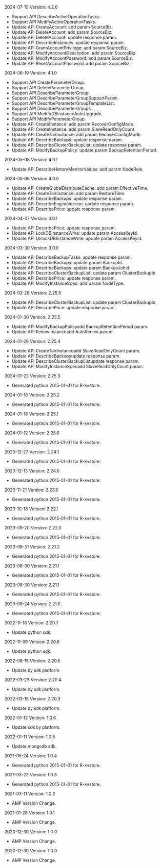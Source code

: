 2024-07-19 Version: 4.2.0
- Support API DescribeActiveOperationTasks.
- Support API ModifyActiveOperationTasks.
- Update API CreateAccount: add param SourceBiz.
- Update API DeleteAccount: add param SourceBiz.
- Update API DeleteAccount: update response param.
- Update API DescribeInstances: update response param.
- Update API GrantAccountPrivilege: add param SourceBiz.
- Update API ModifyAccountDescription: add param SourceBiz.
- Update API ModifyAccountPassword: add param SourceBiz.
- Update API ResetAccountPassword: add param SourceBiz.


2024-06-19 Version: 4.1.0
- Support API CreateParameterGroup.
- Support API DeleteParameterGroup.
- Support API DescribeParameterGroup.
- Support API DescribeParameterGroupSupportParam.
- Support API DescribeParameterGroupTemplateList.
- Support API DescribeParameterGroups.
- Support API ModifyDBInstanceAutoUpgrade.
- Support API ModifyParameterGroup.
- Update API CreateInstance: add param RecoverConfigMode.
- Update API CreateInstance: add param SlaveReadOnlyCount.
- Update API CreateTairInstance: add param RecoverConfigMode.
- Update API DescribeBackups: update response param.
- Update API DescribeClusterBackupList: update response param.
- Update API ModifyBackupPolicy: update param BackupRetentionPeriod.


2024-05-08 Version: 4.0.1
- Update API DescribeHistoryMonitorValues: add param NodeRole.


2024-05-06 Version: 4.0.0
- Update API CreateGlobalDistributeCache: add param EffectiveTime.
- Update API CreateTairInstance: add param RestoreTime.
- Update API DescribeBackups: update response param.
- Update API DescribeEngineVersion: update response param.
- Update API DescribePrice: update response param.


2024-04-07 Version: 3.0.1
- Update API DescribePrice: update response param.
- Update API LockDBInstanceWrite: update param AccessKeyId.
- Update API UnlockDBInstanceWrite: update param AccessKeyId.


2024-03-30 Version: 3.0.0
- Update API DescribeBackupTasks: update response param.
- Update API DescribeBackups: update param BackupId.
- Update API DescribeBackups: update param BackupJobId.
- Update API DescribeClusterBackupList: update param ClusterBackupId.
- Update API DescribePrice: update response param.
- Update API ModifyInstanceSpec: add param NodeType.


2024-02-28 Version: 2.25.6
- Update API DescribeClusterBackupList: update param ClusterBackupId.
- Update API DescribePrice: update response param.


2024-01-30 Version: 2.25.5
- Update API ModifyBackupPolicyadd BackupRetentionPeriod param.
- Update API RenewInstanceadd AutoRenew param.


2024-01-29 Version: 2.25.4
- Update API CreateTairInstanceadd SlaveReadOnlyCount param.
- Update API DescribeBackupsupdate response param.
- Update API DescribeClusterBackupListupdate response param.
- Update API ModifyInstanceSpecadd SlaveReadOnlyCount param.


2024-01-22 Version: 2.25.3
- Generated python 2015-01-01 for R-kvstore.

2024-01-18 Version: 2.25.2
- Generated python 2015-01-01 for R-kvstore.

2024-01-18 Version: 2.25.1
- Generated python 2015-01-01 for R-kvstore.

2024-01-12 Version: 2.25.0
- Generated python 2015-01-01 for R-kvstore.

2023-12-27 Version: 2.24.1
- Generated python 2015-01-01 for R-kvstore.

2023-12-13 Version: 2.24.0
- Generated python 2015-01-01 for R-kvstore.

2023-11-21 Version: 2.23.0
- Generated python 2015-01-01 for R-kvstore.

2023-10-18 Version: 2.22.1
- Generated python 2015-01-01 for R-kvstore.

2023-09-20 Version: 2.22.0
- Generated python 2015-01-01 for R-kvstore.

2023-08-31 Version: 2.21.2
- Generated python 2015-01-01 for R-kvstore.

2023-08-30 Version: 2.21.1
- Generated python 2015-01-01 for R-kvstore.

2023-08-30 Version: 2.21.1
- Generated python 2015-01-01 for R-kvstore.

2023-08-24 Version: 2.21.0
- Generated python 2015-01-01 for R-kvstore.

2022-11-18 Version: 2.20.7
- Update python sdk.

2022-11-09 Version: 2.20.6
- Update python sdk.

2022-06-15 Version: 2.20.5
- Update by sdk platform.

2022-03-23 Version: 2.20.4
- Update by sdk platform.

2022-03-15 Version: 2.20.3
- Update by sdk platform.

2022-01-12 Version: 1.0.6
- Update sdk by platform.

2022-01-11 Version: 1.0.5
- Update mongodb sdk.

2021-05-24 Version: 1.0.4
- Generated python 2015-01-01 for R-kvstore.

2021-03-23 Version: 1.0.3
- Generated python 2015-01-01 for R-kvstore.

2021-03-11 Version: 1.0.2
- AMP Version Change.

2021-01-28 Version: 1.0.1
- AMP Version Change.

2020-12-30 Version: 1.0.0
- AMP Version Change.

2020-12-30 Version: 1.0.0
- AMP Version Change.

